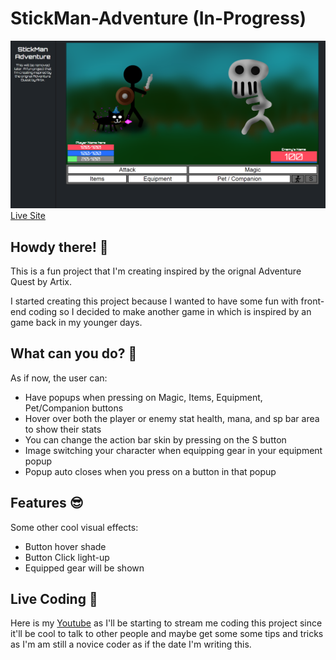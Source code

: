 # StickMan-Adventure (In-Progress)
![Game preview StickMan-Adventure](images/ReadMe-Images/front-image.png)
[Live Site](https://mingrkli.github.io/StickMan-Adventure/)

## Howdy there! 👋
This is a fun project that I'm creating inspired by the orignal Adventure Quest by Artix. 

I started creating this project because I wanted to have some fun with front-end coding so I decided to make another game in which is inspired by an game back in my younger days.

## What can you do? 🤔
As if now, the user can:

- Have popups when pressing on Magic, Items, Equipment, Pet/Companion buttons
- Hover over both the player or enemy stat health, mana, and sp bar area to show their stats
- You can change the action bar skin by pressing on the S button
- Image switching your character when equipping gear in your equipment popup
- Popup auto closes when you press on a button in that popup

## Features 😎
Some other cool visual effects:

- Button hover shade
- Button Click light-up
- Equipped gear will be shown


## Live Coding 🔴
Here is my [Youtube](https://www.youtube.com/channel/UCAAC8sC_qN_H1nhq8eOVzUA/featured) as I'll be starting to stream me coding this project since it'll be cool to talk to other people and maybe get some some tips and tricks as I'm am still a novice coder as if the date I'm writing this.